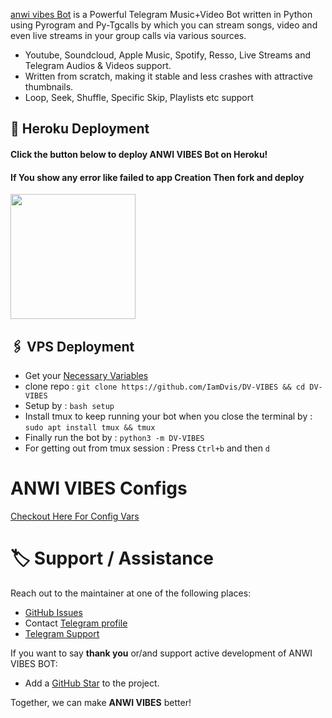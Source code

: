 

[anwi vibes Bot](https://t.me/AnwiVibesBot) is a Powerful Telegram Music+Video Bot written in Python using Pyrogram and Py-Tgcalls by which you can stream songs, video and even live streams in your group calls via various sources.

* Youtube, Soundcloud, Apple Music, Spotify, Resso, Live Streams and Telegram Audios & Videos support.
* Written from scratch, making it stable and less crashes with attractive thumbnails.
* Loop, Seek, Shuffle, Specific Skip, Playlists etc support



## 🚀 Heroku Deployment

<h4>Click the button below to deploy ANWI VIBES Bot on Heroku!</h4>    
<h4>If You show any error like failed to app Creation Then fork and deploy </h4>
<a href="https://dashboard.heroku.com/new?template=https://github.com/atrindokhtaram/DV-VIBES"><img src="https://img.shields.io/badge/Deploy%20On%20Heroku-008080?style=for-the-badge&logo=heroku" width="200""/></a>


## 🖇 VPS Deployment
- Get your [Necessary Variables](https://github.com/IamDvis/DV-VIBES/blob/master/sample.env)
- clone repo : `git clone https://github.com/IamDvis/DV-VIBES && cd DV-VIBES`
- Setup by : `bash setup`
- Install tmux to keep running your bot when you close the terminal by :
`sudo apt install tmux && tmux`
- Finally run the bot by :
`python3 -m DV-VIBES`
- For getting out from tmux session : Press `Ctrl+b` and then `d`<br>


# ANWI VIBES Configs
 [Checkout Here For Config Vars](https://github.com/IamDvis/DV-VIBES/blob/master/config/ConfigReadme.md)
# 🏷 Support / Assistance

Reach out to the maintainer at one of the following places:

- [GitHub Issues](https://github.com/IamDvis/DV-VIBES/issues/new?assignees=&labels=question&template=SUPPORT_QUESTION.md&title=support%3A+)
- Contact  [Telegram profile](https://t.me/OfficialDurgesh )
- [Telegram Support](https://t.me/+7ehnJA3aMb84OGNl)

If you want to say **thank you** or/and support active development of ANWI VIBES BOT:

- Add a [GitHub Star](https://github.com/IamDvis/DV-VIBES) to the project.


Together, we can make **ANWI VIBES** better!

